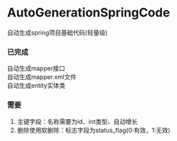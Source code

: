 # AutoGenerationSpringCode
自动生成spring项目基础代码(轻量级)
### 已完成<br>
自动生成mapper接口<br>
自动生成mapper.xml文件<br>
自动生成entity实体类<br>
### 需要
1. 主键字段：名称需要为id、int类型、自动增长
2. 删除使用软删除：标志字段为status_flag(0:有效，1:无效)
